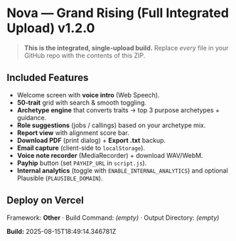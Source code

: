 # Nova — Grand Rising (Full Integrated Upload) v1.2.0

> **This is the integrated, single-upload build.** Replace *every* file in your GitHub repo with the contents of this ZIP.

## Included Features
- Welcome screen with **voice intro** (Web Speech).
- **50‑trait** grid with search & smooth toggling.
- **Archetype engine** that converts traits → top 3 purpose archetypes + guidance.
- **Role suggestions** (jobs / callings) based on your archetype mix.
- **Report view** with alignment score bar.
- **Download PDF** (print dialog) + **Export .txt** backup.
- **Email capture** (client-side to `localStorage`).
- **Voice note recorder** (MediaRecorder) + download WAV/WebM.
- **Payhip** button (set `PAYHIP_URL` in `script.js`).
- **Internal analytics** (toggle with `ENABLE_INTERNAL_ANALYTICS`) and optional Plausible (`PLAUSIBLE_DOMAIN`).

## Deploy on Vercel
Framework: **Other** · Build Command: *(empty)* · Output Directory: *(empty)*

**Build:** 2025-08-15T18:49:14.346781Z
